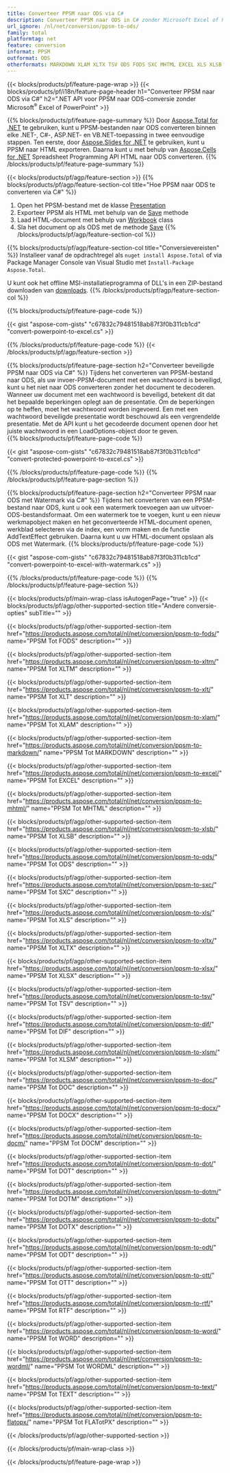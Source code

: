 ```yaml
---
title: Converteer PPSM naar ODS via C#
description: Converteer PPSM naar ODS in C# zonder Microsoft Excel of Powerpoint te gebruiken
url_ignore: /nl/net/conversion/ppsm-to-ods/
family: total
platformtag: net
feature: conversion
informat: PPSM
outformat: ODS
otherformats: MARKDOWN XLAM XLTX TSV ODS FODS SXC MHTML EXCEL XLS XLSB XLSX XLTM XLSM XLT DIF DOC DOCX DOCM DOT DOTM DOTX ODT OTT RTF WORD WORDML TEXT FLATOPX
---
```

{{< blocks/products/pf/feature-page-wrap >}}
{{< blocks/products/pf/i18n/feature-page-header h1="Converteer PPSM naar ODS via C#" h2=".NET API voor PPSM naar ODS-conversie zonder Microsoft<sup>&reg;</sup> Excel of PowerPoint" >}}

{{% blocks/products/pf/feature-page-summary %}}
Door [Aspose.Total for .NET](https://products.aspose.com/total/net/) te gebruiken, kunt u PPSM-bestanden naar ODS converteren binnen elke .NET-, C#-, ASP.NET- en VB.NET-toepassing in twee eenvoudige stappen. Ten eerste, door [Aspose.Slides for .NET](https://products.aspose.com/slides/net/) te gebruiken, kunt u PPSM naar HTML exporteren. Daarna kunt u met behulp van [Aspose.Cells for .NET](https://products.aspose.com/cells/net/) Spreadsheet Programming API HTML naar ODS converteren.
{{% /blocks/products/pf/feature-page-summary  %}}

{{< blocks/products/pf/agp/feature-section >}}
{{% blocks/products/pf/agp/feature-section-col title="Hoe PPSM naar ODS te converteren via C#" %}}
1. Open het PPSM-bestand met de klasse [Presentation](https://apireference.aspose.com/slides/net/aspose.slides/presentation)
2. Exporteer PPSM als HTML met behulp van de [Save](https://apireference.aspose.com/slides/net/aspose.slides.presentation/save/methods/5) methode
3. Laad HTML-document met behulp van [Workbook](https://apireference.aspose.com/cells/net/aspose.cells/workbook) class
4. Sla het document op als ODS met de methode [Save](https://apireference.aspose.com/cells/net/aspose.cells.workbook/save/methods/4)
{{% /blocks/products/pf/agp/feature-section-col %}}

{{% blocks/products/pf/agp/feature-section-col title="Conversievereisten" %}}
Installeer vanaf de opdrachtregel als ```nuget install Aspose.Total``` of via Package Manager Console van Visual Studio met ```Install-Package Aspose.Total```.

U kunt ook het offline MSI-installatieprogramma of DLL's in een ZIP-bestand downloaden van [downloads](https://downloads.aspose.com/total/net).
{{% /blocks/products/pf/agp/feature-section-col %}}

{{% blocks/products/pf/feature-page-code %}}

{{< gist "aspose-com-gists" "c67832c79481518ab87f3f0b311cb1cd" "convert-powerpoint-to-excel.cs" >}}


{{% /blocks/products/pf/feature-page-code %}}
{{< /blocks/products/pf/agp/feature-section >}}

{{% blocks/products/pf/feature-page-section  h2="Converteer beveiligde PPSM naar ODS via C#" %}}
Tijdens het converteren van PPSM-bestand naar ODS, als uw invoer-PPSM-document met een wachtwoord is beveiligd, kunt u het niet naar ODS converteren zonder het document te decoderen. Wanneer uw document met een wachtwoord is beveiligd, betekent dit dat het bepaalde beperkingen oplegt aan de presentatie. Om de beperkingen op te heffen, moet het wachtwoord worden ingevoerd. Een met een wachtwoord beveiligde presentatie wordt beschouwd als een vergrendelde presentatie. Met de API kunt u het gecodeerde document openen door het juiste wachtwoord in een LoadOptions-object door te geven.  
{{% blocks/products/pf/feature-page-code %}}

{{< gist "aspose-com-gists" "c67832c79481518ab87f3f0b311cb1cd" "convert-protected-powerpoint-to-excel.cs" >}}

{{% /blocks/products/pf/feature-page-code  %}}
{{% /blocks/products/pf/feature-page-section %}}

{{% blocks/products/pf/feature-page-section  h2="Converteer PPSM naar ODS met Watermark via C#" %}}
Tijdens het converteren van een PPSM-bestand naar ODS, kunt u ook een watermerk toevoegen aan uw uitvoer-ODS-bestandsformaat. Om een watermerk toe te voegen, kunt u een nieuw werkmapobject maken en het geconverteerde HTML-document openen, werkblad selecteren via de index, een vorm maken en de functie AddTextEffect gebruiken. Daarna kunt u uw HTML-document opslaan als ODS met Watermark. 
{{% blocks/products/pf/feature-page-code %}}

{{< gist "aspose-com-gists" "c67832c79481518ab87f3f0b311cb1cd" "convert-powerpoint-to-excel-with-watermark.cs" >}}

{{% /blocks/products/pf/feature-page-code  %}}
{{% /blocks/products/pf/feature-page-section %}}

{{< blocks/products/pf/main-wrap-class isAutogenPage="true" >}}
{{< blocks/products/pf/agp/other-supported-section title="Andere conversie-opties" subTitle="" >}}

{{< blocks/products/pf/agp/other-supported-section-item href="https://products.aspose.com/total/nl/net/conversion/ppsm-to-fods/" name="PPSM Tot FODS" description="" >}}

{{< blocks/products/pf/agp/other-supported-section-item href="https://products.aspose.com/total/nl/net/conversion/ppsm-to-xltm/" name="PPSM Tot XLTM" description="" >}}

{{< blocks/products/pf/agp/other-supported-section-item href="https://products.aspose.com/total/nl/net/conversion/ppsm-to-xlt/" name="PPSM Tot XLT" description="" >}}

{{< blocks/products/pf/agp/other-supported-section-item href="https://products.aspose.com/total/nl/net/conversion/ppsm-to-xlam/" name="PPSM Tot XLAM" description="" >}}

{{< blocks/products/pf/agp/other-supported-section-item href="https://products.aspose.com/total/nl/net/conversion/ppsm-to-markdown/" name="PPSM Tot MARKDOWN" description="" >}}

{{< blocks/products/pf/agp/other-supported-section-item href="https://products.aspose.com/total/nl/net/conversion/ppsm-to-excel/" name="PPSM Tot EXCEL" description="" >}}

{{< blocks/products/pf/agp/other-supported-section-item href="https://products.aspose.com/total/nl/net/conversion/ppsm-to-mhtml/" name="PPSM Tot MHTML" description="" >}}

{{< blocks/products/pf/agp/other-supported-section-item href="https://products.aspose.com/total/nl/net/conversion/ppsm-to-xlsb/" name="PPSM Tot XLSB" description="" >}}

{{< blocks/products/pf/agp/other-supported-section-item href="https://products.aspose.com/total/nl/net/conversion/ppsm-to-ods/" name="PPSM Tot ODS" description="" >}}

{{< blocks/products/pf/agp/other-supported-section-item href="https://products.aspose.com/total/nl/net/conversion/ppsm-to-sxc/" name="PPSM Tot SXC" description="" >}}

{{< blocks/products/pf/agp/other-supported-section-item href="https://products.aspose.com/total/nl/net/conversion/ppsm-to-xls/" name="PPSM Tot XLS" description="" >}}

{{< blocks/products/pf/agp/other-supported-section-item href="https://products.aspose.com/total/nl/net/conversion/ppsm-to-xltx/" name="PPSM Tot XLTX" description="" >}}

{{< blocks/products/pf/agp/other-supported-section-item href="https://products.aspose.com/total/nl/net/conversion/ppsm-to-xlsx/" name="PPSM Tot XLSX" description="" >}}

{{< blocks/products/pf/agp/other-supported-section-item href="https://products.aspose.com/total/nl/net/conversion/ppsm-to-tsv/" name="PPSM Tot TSV" description="" >}}

{{< blocks/products/pf/agp/other-supported-section-item href="https://products.aspose.com/total/nl/net/conversion/ppsm-to-dif/" name="PPSM Tot DIF" description="" >}}

{{< blocks/products/pf/agp/other-supported-section-item href="https://products.aspose.com/total/nl/net/conversion/ppsm-to-xlsm/" name="PPSM Tot XLSM" description="" >}}

{{< blocks/products/pf/agp/other-supported-section-item href="https://products.aspose.com/total/nl/net/conversion/ppsm-to-doc/" name="PPSM Tot DOC" description="" >}}

{{< blocks/products/pf/agp/other-supported-section-item href="https://products.aspose.com/total/nl/net/conversion/ppsm-to-docx/" name="PPSM Tot DOCX" description="" >}}

{{< blocks/products/pf/agp/other-supported-section-item href="https://products.aspose.com/total/nl/net/conversion/ppsm-to-docm/" name="PPSM Tot DOCM" description="" >}}

{{< blocks/products/pf/agp/other-supported-section-item href="https://products.aspose.com/total/nl/net/conversion/ppsm-to-dot/" name="PPSM Tot DOT" description="" >}}

{{< blocks/products/pf/agp/other-supported-section-item href="https://products.aspose.com/total/nl/net/conversion/ppsm-to-dotm/" name="PPSM Tot DOTM" description="" >}}

{{< blocks/products/pf/agp/other-supported-section-item href="https://products.aspose.com/total/nl/net/conversion/ppsm-to-dotx/" name="PPSM Tot DOTX" description="" >}}

{{< blocks/products/pf/agp/other-supported-section-item href="https://products.aspose.com/total/nl/net/conversion/ppsm-to-odt/" name="PPSM Tot ODT" description="" >}}

{{< blocks/products/pf/agp/other-supported-section-item href="https://products.aspose.com/total/nl/net/conversion/ppsm-to-ott/" name="PPSM Tot OTT" description="" >}}

{{< blocks/products/pf/agp/other-supported-section-item href="https://products.aspose.com/total/nl/net/conversion/ppsm-to-rtf/" name="PPSM Tot RTF" description="" >}}

{{< blocks/products/pf/agp/other-supported-section-item href="https://products.aspose.com/total/nl/net/conversion/ppsm-to-word/" name="PPSM Tot WORD" description="" >}}

{{< blocks/products/pf/agp/other-supported-section-item href="https://products.aspose.com/total/nl/net/conversion/ppsm-to-wordml/" name="PPSM Tot WORDML" description="" >}}

{{< blocks/products/pf/agp/other-supported-section-item href="https://products.aspose.com/total/nl/net/conversion/ppsm-to-text/" name="PPSM Tot TEXT" description="" >}}

{{< blocks/products/pf/agp/other-supported-section-item href="https://products.aspose.com/total/nl/net/conversion/ppsm-to-flatopx/" name="PPSM Tot FLATotPX" description="" >}}



{{< /blocks/products/pf/agp/other-supported-section >}}

{{< /blocks/products/pf/main-wrap-class >}}

{{< /blocks/products/pf/feature-page-wrap >}}
